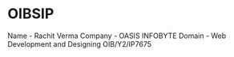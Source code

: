# OIBSIP

Name - Rachit Verma
Company - OASIS INFOBYTE
Domain - Web Development and Designing
OIB/Y2/IP7675
